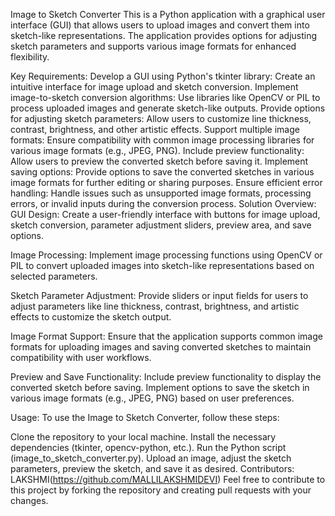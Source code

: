 Image to Sketch Converter
This is a Python application with a graphical user interface (GUI) that allows users to upload images and convert them into sketch-like representations. The application provides options for adjusting sketch parameters and supports various image formats for enhanced flexibility.

Key Requirements:
Develop a GUI using Python's tkinter library: Create an intuitive interface for image upload and sketch conversion.
Implement image-to-sketch conversion algorithms: Use libraries like OpenCV or PIL to process uploaded images and generate sketch-like outputs.
Provide options for adjusting sketch parameters: Allow users to customize line thickness, contrast, brightness, and other artistic effects.
Support multiple image formats: Ensure compatibility with common image processing libraries for various image formats (e.g., JPEG, PNG).
Include preview functionality: Allow users to preview the converted sketch before saving it.
Implement saving options: Provide options to save the converted sketches in various image formats for further editing or sharing purposes.
Ensure efficient error handling: Handle issues such as unsupported image formats, processing errors, or invalid inputs during the conversion process.
Solution Overview:
GUI Design:
Create a user-friendly interface with buttons for image upload, sketch conversion, parameter adjustment sliders, preview area, and save options.

Image Processing:
Implement image processing functions using OpenCV or PIL to convert uploaded images into sketch-like representations based on selected parameters.

Sketch Parameter Adjustment:
Provide sliders or input fields for users to adjust parameters like line thickness, contrast, brightness, and artistic effects to customize the sketch output.

Image Format Support:
Ensure that the application supports common image formats for uploading images and saving converted sketches to maintain compatibility with user workflows.

Preview and Save Functionality:
Include preview functionality to display the converted sketch before saving. Implement options to save the sketch in various image formats (e.g., JPEG, PNG) based on user preferences.

Usage:
To use the Image to Sketch Converter, follow these steps:

Clone the repository to your local machine.
Install the necessary dependencies (tkinter, opencv-python, etc.).
Run the Python script (image_to_sketch_converter.py).
Upload an image, adjust the sketch parameters, preview the sketch, and save it as desired.
Contributors:
LAKSHMI(https://github.com/MALLILAKSHMIDEVI)
Feel free to contribute to this project by forking the repository and creating pull requests with your changes.
